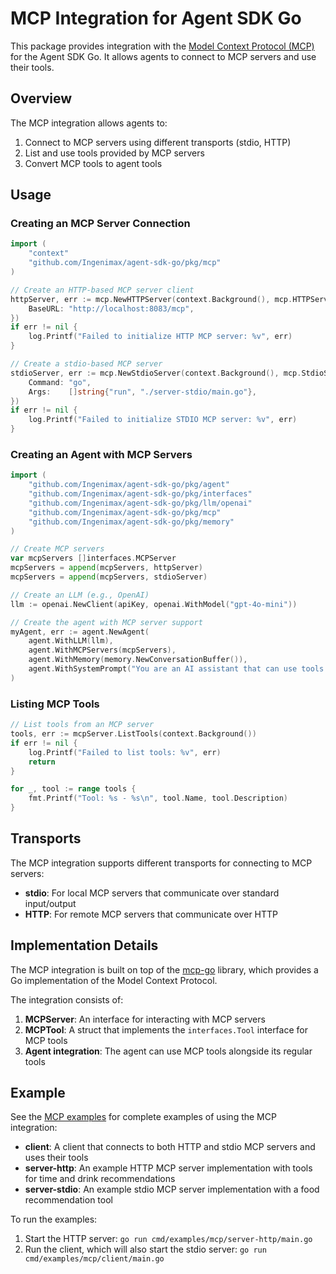 # MCP Integration for Agent SDK Go

This package provides integration with the [Model Context Protocol (MCP)](https://mcpgolang.com/) for the Agent SDK Go. It allows agents to connect to MCP servers and use their tools.

## Overview

The MCP integration allows agents to:

1. Connect to MCP servers using different transports (stdio, HTTP)
2. List and use tools provided by MCP servers
3. Convert MCP tools to agent tools

## Usage

### Creating an MCP Server Connection

```go
import (
    "context"
    "github.com/Ingenimax/agent-sdk-go/pkg/mcp"
)

// Create an HTTP-based MCP server client
httpServer, err := mcp.NewHTTPServer(context.Background(), mcp.HTTPServerConfig{
    BaseURL: "http://localhost:8083/mcp",
})
if err != nil {
    log.Printf("Failed to initialize HTTP MCP server: %v", err)
}

// Create a stdio-based MCP server
stdioServer, err := mcp.NewStdioServer(context.Background(), mcp.StdioServerConfig{
    Command: "go",
    Args:    []string{"run", "./server-stdio/main.go"},
})
if err != nil {
    log.Printf("Failed to initialize STDIO MCP server: %v", err)
}
```

### Creating an Agent with MCP Servers

```go
import (
    "github.com/Ingenimax/agent-sdk-go/pkg/agent"
    "github.com/Ingenimax/agent-sdk-go/pkg/interfaces"
    "github.com/Ingenimax/agent-sdk-go/pkg/llm/openai"
    "github.com/Ingenimax/agent-sdk-go/pkg/mcp"
    "github.com/Ingenimax/agent-sdk-go/pkg/memory"
)

// Create MCP servers
var mcpServers []interfaces.MCPServer
mcpServers = append(mcpServers, httpServer)
mcpServers = append(mcpServers, stdioServer)

// Create an LLM (e.g., OpenAI)
llm := openai.NewClient(apiKey, openai.WithModel("gpt-4o-mini"))

// Create the agent with MCP server support
myAgent, err := agent.NewAgent(
    agent.WithLLM(llm),
    agent.WithMCPServers(mcpServers),
    agent.WithMemory(memory.NewConversationBuffer()),
    agent.WithSystemPrompt("You are an AI assistant that can use tools from MCP servers."),
)
```

### Listing MCP Tools

```go
// List tools from an MCP server
tools, err := mcpServer.ListTools(context.Background())
if err != nil {
    log.Printf("Failed to list tools: %v", err)
    return
}

for _, tool := range tools {
    fmt.Printf("Tool: %s - %s\n", tool.Name, tool.Description)
}
```

## Transports

The MCP integration supports different transports for connecting to MCP servers:

- **stdio**: For local MCP servers that communicate over standard input/output
- **HTTP**: For remote MCP servers that communicate over HTTP

## Implementation Details

The MCP integration is built on top of the [mcp-go](https://github.com/mark3labs/mcp-go) library, which provides a Go implementation of the Model Context Protocol.

The integration consists of:

1. **MCPServer**: An interface for interacting with MCP servers
2. **MCPTool**: A struct that implements the `interfaces.Tool` interface for MCP tools
3. **Agent integration**: The agent can use MCP tools alongside its regular tools

## Example

See the [MCP examples](../../cmd/examples/mcp) for complete examples of using the MCP integration:

- **client**: A client that connects to both HTTP and stdio MCP servers and uses their tools
- **server-http**: An example HTTP MCP server implementation with tools for time and drink recommendations
- **server-stdio**: An example stdio MCP server implementation with a food recommendation tool

To run the examples:

1. Start the HTTP server: `go run cmd/examples/mcp/server-http/main.go`
2. Run the client, which will also start the stdio server: `go run cmd/examples/mcp/client/main.go` 